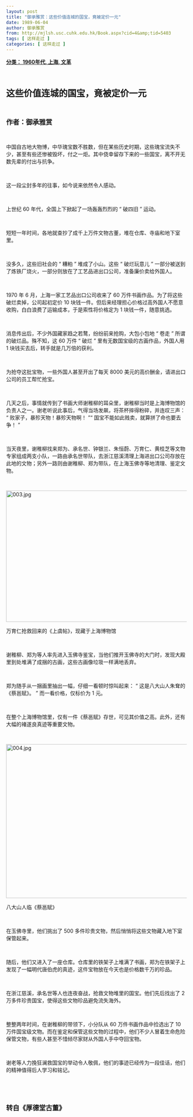 ```yaml
---
layout: post
title: "御承雅赏：这些价值连城的国宝，竟被定价一元"
date: 1989-06-04
author: 御承雅赏
from: http://mjlsh.usc.cuhk.edu.hk/Book.aspx?cid=4&amp;tid=5403
tags: [ 这样走过 ]
categories: [ 这样走过 ]
---
```


<div style="margin: 15px 10px 10px 0px;">
<div>
<span id="ctl00_ContentPlaceHolder1_chapter1_SubjectLabel" style="font-weight:bold;text-decoration:underline;">
   分类： 1960年代, 上海, 文革
  </span>
</div>
<p class="p1">
<b>
<font size="5">
<span class="s1">
</span>
<br/>
</font>
</b>
</p>
<p class="p2">
<span class="s1">
<b>
<font size="5">
     这些价值连城的国宝，竟被定价一元
    </font>
</b>
</span>
</p>
<p class="p1">
<b>
<font size="4">
<span class="s1">
</span>
<br/>
</font>
</b>
</p>
<p class="p2">
<span class="s1">
<b>
<font size="4">
     作者：御承雅赏
    </font>
</b>
</span>
</p>
<p class="p1">
<span class="s1">
</span>
<br/>
</p>
<p class="p2">
<span class="s1">
   中国自古地大物博，中华瑰宝数不胜数，但在某些历史时期，这些瑰宝流失不少，甚至有些还惨被毁坏，付之一炬。其中侥幸留存下来的一些国宝，离不开无数先辈的付出与抗争。
  </span>
</p>
<p class="p1">
<span class="s1">
</span>
<br/>
</p>
<p class="p2">
<span class="s1">
   这一段尘封多年的往事，如今说来依然令人感动。
  </span>
</p>
<p class="p1">
<span class="s1">
</span>
<br/>
</p>
<p class="p2">
<span class="s1">
   上世纪
  </span>
<span class="s2">
   60
  </span>
<span class="s1">
   年代，全国上下掀起了一场轰轰烈烈的
  </span>
<span class="s2">
   “
  </span>
<span class="s1">
   破四旧
  </span>
<span class="s2">
   ”
  </span>
<span class="s1">
   运动。
  </span>
</p>
<p class="p1">
<span class="s1">
</span>
<br/>
</p>
<p class="p2">
<span class="s1">
   短短一年时间，各地就查抄了成千上万件文物古董，堆在仓库、寺庙和地下室里。
  </span>
</p>
<p class="p1">
<span class="s1">
</span>
<br/>
</p>
<p class="p2">
<span class="s1">
   没多久，这些旧社会的
  </span>
<span class="s2">
   “
  </span>
<span class="s1">
   糟粕
  </span>
<span class="s2">
   ”
  </span>
<span class="s1">
   堆成了小山。这些
  </span>
<span class="s2">
   “
  </span>
<span class="s1">
   破烂玩意儿
  </span>
<span class="s2">
   ”
  </span>
<span class="s1">
   一部分被送到了炼铁厂烧火，一部分则放在了工艺品进出口公司，准备廉价卖给外国人。
  </span>
</p>
<p class="p1">
<span class="s1">
</span>
<br/>
</p>
<p class="p2">
<span class="s2">
   1970
  </span>
<span class="s1">
   年
  </span>
<span class="s2">
   6
  </span>
<span class="s1">
   月，上海一家工艺品出口公司收来了
  </span>
<span class="s2">
   60
  </span>
<span class="s1">
   万件书画作品。为了将这些破烂卖掉，公司起初定价
  </span>
<span class="s2">
   10
  </span>
<span class="s1">
   块钱一件。但后来经理担心价格过高外国人不愿意收购，白白浪费了运输成本，于是索性将价格定为
  </span>
<span class="s2">
   1
  </span>
<span class="s1">
   块钱一件，随意挑选。
  </span>
</p>
<p class="p1">
<span class="s1">
</span>
<br/>
</p>
<p class="p2">
<span class="s1">
   消息传出后，不少外国藏家趋之若鹜，纷纷前来抢购，大包小包地
  </span>
<span class="s2">
   “
  </span>
<span class="s1">
   卷走
  </span>
<span class="s2">
   ”
  </span>
<span class="s1">
   所谓的破烂品。殊不知，这
  </span>
<span class="s2">
   60
  </span>
<span class="s1">
   万件
  </span>
<span class="s2">
   “
  </span>
<span class="s1">
   破烂
  </span>
<span class="s2">
   ”
  </span>
<span class="s1">
   里有无数国宝级的古画作品，外国人用
  </span>
<span class="s2">
   1
  </span>
<span class="s1">
   块钱买去后，转手就是几万倍的获利。
  </span>
</p>
<p class="p1">
<span class="s1">
</span>
<br/>
</p>
<p class="p2">
<span class="s1">
   为抢夺这批宝物，一些外国人甚至开出了每天
  </span>
<span class="s2">
   8000
  </span>
<span class="s1">
   美元的高价酬金，请进出口公司的员工帮忙抢宝。
  </span>
</p>
<p class="p1">
<span class="s1">
</span>
<br/>
</p>
<p class="p2">
<span class="s1">
   几天之后，事情就传到了书画大师谢稚柳的耳朵里，谢稚柳当时是上海博物馆的负责人之一。谢老听说此事后，气得当场发飙，将茶杯摔得粉碎，并连叹三声：
  </span>
<span class="s2">
   “
  </span>
<span class="s1">
   败家子，暴殄天物！暴殄天物啊！
  </span>
<span class="s2">
   ”“
  </span>
<span class="s1">
   国宝不能如此贱卖，就算拼了命也要去争！
  </span>
<span class="s2">
   ”
  </span>
</p>
<p class="p1">
<span class="s1">
</span>
<br/>
</p>
<p class="p2">
<span class="s1">
   当天夜里，谢稚柳找来郑为、承名世、钟银兰、朱恒蔚、万育仁、黄桂芝等文物专家组成两支小队，一路由承名世带队，去浙江慈溪清理上海进出口公司存放在此地的文物；另外一路则由谢稚柳、郑为带队，在上海玉佛寺等地清理、鉴定文物。
  </span>
</p>
<p class="p1">
<span class="s1">
</span>
<br/>
</p>
<p class="p3">
<span class="s1">
<img alt="003.jpg" border="0" height="359" src="http://mjlsh.usc.cuhk.edu.hk/medias/contents/5403/003.jpg" width="550"/>
</span>
</p>
<p class="p2">
<span class="s1">
   万育仁抢救回来的《上虞帖》，现藏于上海博物馆
  </span>
</p>
<p class="p1">
<span class="s1">
</span>
<br/>
</p>
<p class="p2">
<span class="s1">
   谢稚柳、郑为等人率先进入玉佛寺鉴宝，当他们推开玉佛寺的大门时，发现大殿里到处堆满了成捆的古画，这些古画像垃圾一样满地丢弃。
  </span>
</p>
<p class="p1">
<span class="s1">
</span>
<br/>
</p>
<p class="p2">
<span class="s1">
   郑为随手从一捆画里抽出一幅，仔细一看顿时惊叫起来：
  </span>
<span class="s2">
   “
  </span>
<span class="s1">
   这是八大山人朱耷的《蔡邕赋》。
  </span>
<span class="s2">
   ”
  </span>
<span class="s1">
   而一看价格，仅标价为
  </span>
<span class="s2">
   1
  </span>
<span class="s1">
   元。
  </span>
</p>
<p class="p1">
<span class="s1">
</span>
<br/>
</p>
<p class="p2">
<span class="s1">
   在整个上海博物馆里，仅有一件《蔡邕赋》存世，可见其价值之高。此外，还有大幅的褚遂良真迹等重要文物。
  </span>
</p>
<p class="p1">
<span class="s1">
</span>
<br/>
</p>
<p class="p3">
<span class="s1">
<img alt="004.jpg" border="0" height="421" src="http://mjlsh.usc.cuhk.edu.hk/medias/contents/5403/004.jpg" width="550"/>
</span>
</p>
<p class="p2">
<span class="s1">
   八大山人临《蔡邕赋》
  </span>
</p>
<p class="p1">
<span class="s1">
</span>
<br/>
</p>
<p class="p2">
<span class="s1">
   在玉佛寺里，他们挑出了
  </span>
<span class="s2">
   500
  </span>
<span class="s1">
   多件珍贵文物，然后悄悄将这些文物藏入地下室保管起来。
  </span>
</p>
<p class="p1">
<span class="s1">
</span>
<br/>
</p>
<p class="p2">
<span class="s1">
   随后，他们又进入了一座仓库。仓库里的铁架子上堆满了书画，郑为在铁架子上发现了一幅明代唐伯虎的真迹，这件宝物放在今天也是价格数千万的珍品。
  </span>
</p>
<p class="p1">
<span class="s1">
</span>
<br/>
</p>
<p class="p2">
<span class="s1">
   在浙江慈溪，承名世等人也连夜奋战，抢救文物堆里的国宝。他们先后找出了
  </span>
<span class="s2">
   2
  </span>
<span class="s1">
   万多件珍贵国宝，使得这些文物珍品避免流失海外。
  </span>
</p>
<p class="p1">
<span class="s1">
</span>
<br/>
</p>
<p class="p2">
<span class="s1">
   整整两年时间，在谢稚柳的带领下，小分队从
  </span>
<span class="s2">
   60
  </span>
<span class="s1">
   万件书画作品中捡选出了
  </span>
<span class="s2">
   10
  </span>
<span class="s1">
   万件国宝级文物。而在鉴定和保管这些文物的过程中，他们不少人冒着生命危险保管文物，有些人甚至不惜倾尽家财从外国人手中夺回宝物。
  </span>
</p>
<p class="p1">
<span class="s1">
</span>
<br/>
</p>
<p class="p2">
<span class="s1">
   谢老等人力挽狂澜救国宝的举动令人敬佩，他们的事迹已经传为一段佳话，他们的精神值得后人学习和铭记。
  </span>
</p>
<p class="p1">
<span class="s1">
</span>
<br/>
</p>
<p class="p1">
<b>
<font size="4">
<span class="s1">
</span>
<br/>
</font>
</b>
</p>
<p class="p2">
<span class="s1">
<b>
<font size="4">
     转自《厚德堂古董》
    </font>
</b>
</span>
</p>
</div>
